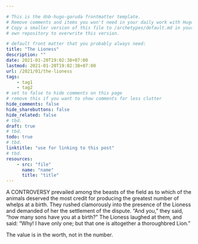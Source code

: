```yaml
---

# This is the dnb-hugo-garuda frontmatter template. 
# Remove comments and items you won't need in your daily work with Hugo.
# Copy a smaller version of this file to /archetypes/default.md in your
# own repository to overwrite this version.

# default front matter that you probably always need:
title: "The Lioness"
description: ""
date: 2021-01-20T19:02:38+07:00
lastmod: 2021-01-20T19:02:38+07:00
url: /2021/01/the-lioness
tags:
    - tag1
    - tag2
# set to false to hide comments on this page
# remove this if you want to show comments for less clutter
hide_comments: false
hide_sharebuttons: false
hide_related: false
# tbd.
draft: true
# tbd.
todo: true
# tbd.
linktitle: "use for linking to this post"
# tbd.
resources:
    - src: "file"
      name: "name"
      title: "title"
---
```

A CONTROVERSY prevailed among the beasts of the field as to which of the animals deserved the most credit for producing the greatest number of whelps at a birth. They rushed clamorously into the presence of the Lioness and demanded of her the settlement of the dispute. “And you,” they said, “how many sons have you at a birth?” The Lioness laughed at them, and said: “Why! I have only one; but that one is altogether a thoroughbred Lion.”

The value is in the worth, not in the number.
